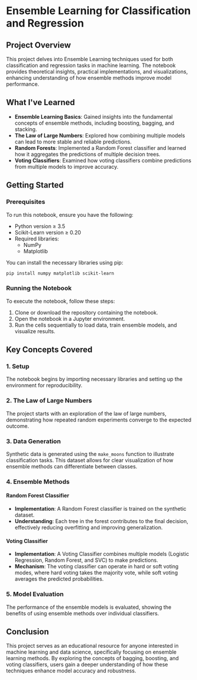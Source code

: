 # Ensemble Learning for Classification and Regression

## Project Overview
This project delves into Ensemble Learning techniques used for both classification and regression tasks in machine learning. The notebook provides theoretical insights, practical implementations, and visualizations, enhancing understanding of how ensemble methods improve model performance.

## What I've Learned

- **Ensemble Learning Basics**: Gained insights into the fundamental concepts of ensemble methods, including boosting, bagging, and stacking.
- **The Law of Large Numbers**: Explored how combining multiple models can lead to more stable and reliable predictions.
- **Random Forests**: Implemented a Random Forest classifier and learned how it aggregates the predictions of multiple decision trees.
- **Voting Classifiers**: Examined how voting classifiers combine predictions from multiple models to improve accuracy.

## Getting Started

### Prerequisites

To run this notebook, ensure you have the following:

- Python version ≥ 3.5
- Scikit-Learn version ≥ 0.20
- Required libraries:
  - NumPy
  - Matplotlib

You can install the necessary libraries using pip:

```bash
pip install numpy matplotlib scikit-learn
```

### Running the Notebook

To execute the notebook, follow these steps:

1. Clone or download the repository containing the notebook.
2. Open the notebook in a Jupyter environment.
3. Run the cells sequentially to load data, train ensemble models, and visualize results.

## Key Concepts Covered

### 1. Setup

The notebook begins by importing necessary libraries and setting up the environment for reproducibility. 

### 2. The Law of Large Numbers

The project starts with an exploration of the law of large numbers, demonstrating how repeated random experiments converge to the expected outcome.

### 3. Data Generation

Synthetic data is generated using the `make_moons` function to illustrate classification tasks. This dataset allows for clear visualization of how ensemble methods can differentiate between classes.

### 4. Ensemble Methods

#### Random Forest Classifier

- **Implementation**: A Random Forest classifier is trained on the synthetic dataset.
- **Understanding**: Each tree in the forest contributes to the final decision, effectively reducing overfitting and improving generalization.

#### Voting Classifier

- **Implementation**: A Voting Classifier combines multiple models (Logistic Regression, Random Forest, and SVC) to make predictions.
- **Mechanism**: The voting classifier can operate in hard or soft voting modes, where hard voting takes the majority vote, while soft voting averages the predicted probabilities.

### 5. Model Evaluation

The performance of the ensemble models is evaluated, showing the benefits of using ensemble methods over individual classifiers.

## Conclusion

This project serves as an educational resource for anyone interested in machine learning and data science, specifically focusing on ensemble learning methods. By exploring the concepts of bagging, boosting, and voting classifiers, users gain a deeper understanding of how these techniques enhance model accuracy and robustness.
